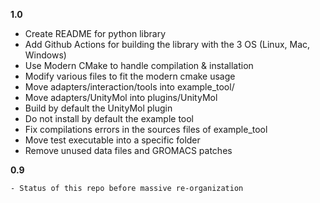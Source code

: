 **1.0**

   - Create README for python library
   - Add Github Actions for building the library with the 3 OS (Linux, Mac, Windows)
   - Use Modern CMake to handle compilation & installation
   - Modify various files to fit the modern cmake usage
   - Move adapters/interaction/tools into example_tool/
   - Move adapters/UnityMol into plugins/UnityMol
   - Build by default the UnityMol plugin
   - Do not install by default the example tool
   - Fix compilations errors in the sources files of example_tool
   - Move test executable into a specific folder
   - Remove unused data files and GROMACS patches

**0.9**

    - Status of this repo before massive re-organization
